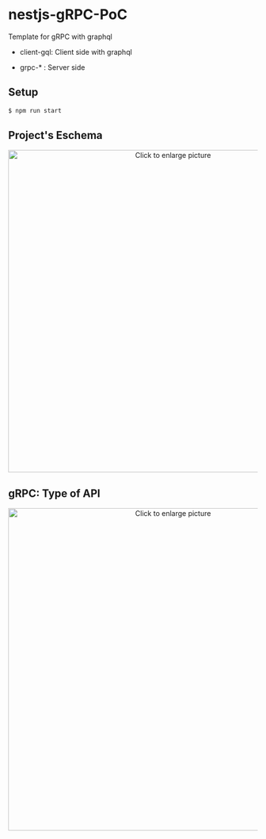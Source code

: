 # nestjs-gRPC-PoC
Template for gRPC with graphql

- client-gql: Client side with graphql

- grpc-* : Server side
## Setup 
```bash
$ npm run start
```
## Project's Eschema

<p align="center">
<a href="https://drive.google.com/uc?export=view&id=1zhRYyqbO3_J4mdwIu2U3K4u6V06GpwXN"><img src="https://drive.google.com/uc?export=view&id=1zhRYyqbO3_J4mdwIu2U3K4u6V06GpwXN" style="width: 650px; max-width: 100%; height: auto" title="Click to enlarge picture" /></a>
</p>

## gRPC: Type of API
<p align="center">
<a href="https://drive.google.com/uc?export=view&id=1lQ1v4bZHrGOzbCkn4WA5LbEwsaA4BXoA"><img src="https://drive.google.com/uc?export=view&id=1lQ1v4bZHrGOzbCkn4WA5LbEwsaA4BXoA" style="width: 650px; max-width: 100%; height: auto" title="Click to enlarge picture" /></a>
</p>
